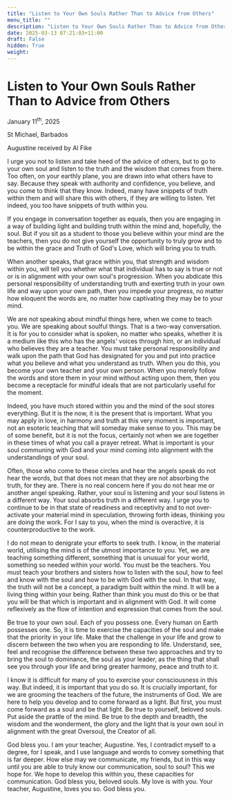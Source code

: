 ```yaml
---
title: "Listen to Your Own Souls Rather Than to Advice from Others"
menu_title: ""
description: "Listen to Your Own Souls Rather Than to Advice from Others"
date: 2025-03-13 07:21:03+11:00
draft: False
hidden: True
weight:
---
```

# Listen to Your Own Souls Rather Than to Advice from Others

January 11<sup>th</sup>, 2025

St Michael, Barbados

Augustine received by Al Fike

I urge you not to listen and take heed of the advice of others, but to go to your own soul and listen to the truth and the wisdom that comes from there. Too often, on your earthly plane, you are drawn into what others have to say. Because they speak with authority and confidence, you believe, and you come to think that they know. Indeed, many have snippets of truth within them and will share this with others, if they are willing to listen. Yet indeed, you too have snippets of truth within you.

If you engage in conversation together as equals, then you are engaging in a way of building light and building truth within the mind and, hopefully, the soul. But if you sit as a student to those you believe within your mind are the teachers, then you do not give yourself the opportunity to truly grow and to be within the grace and Truth of God's Love, which will bring you to truth.

When another speaks, that grace within you, that strength and wisdom within you, will tell you whether what that individual has to say is true or not or is in alignment with your own soul's progression. When you abdicate this personal responsibility of understanding truth and exerting truth in your own life and way upon your own path, then you impede your progress, no matter how eloquent the words are, no matter how captivating they may be to your mind.

We are not speaking about mindful things here, when we come to teach you. We are speaking about soulful things. That is a two-way conversation. It is for you to consider what is spoken, no matter who speaks, whether it is a medium like this who has the angels' voices through him, or an individual who believes they are a teacher. You must take personal responsibility and walk upon the path that God has designated for you and put into practice what you believe and what you understand as truth. When you do this, you become your own teacher and your own person. When you merely follow the words and store them in your mind without acting upon them, then you become a receptacle for mindful ideals that are not particularly useful for the moment.

Indeed, you have much stored within you and the mind of the soul stores everything. But it is the now, it is the present that is important. What you may apply in love, in harmony and truth at this very moment is important, not an esoteric teaching that will someday make sense to you. This may be of some benefit, but it is not the focus, certainly not when we are together in these times of what you call a prayer retreat.  What is important is your soul communing with God and your mind coming into alignment with the understandings of your soul.

Often, those who come to these circles and hear the angels speak do not hear the words, but that does not mean that they are not absorbing the truth, for they are. There is no real concern here if you do not hear me or another angel speaking. Rather, your soul is listening and your soul listens in a different way. Your soul absorbs truth in a different way. I urge you to continue to be in that state of readiness and receptivity and to not over-activate your material mind in speculation, throwing forth ideas, thinking you are doing the work. For I say to you, when the mind is overactive, it is counterproductive to the work.

I do not mean to denigrate your efforts to seek truth. I know, in the material world, utilising the mind is of the utmost importance to you. Yet, we are teaching something different, something that is unusual for your world, something so needed within your world. You must be the teachers. You must teach your brothers and sisters how to listen with the soul, how to feel and know with the soul and how to be with God with the soul. In that way, the truth will not be a concept, a paradigm built within the mind. It will be a living thing within your being. Rather than think you must do this or be that you will be that which is important and in alignment with God. It will come reflexively as the flow of intention and expression that comes from the soul.

Be true to your own soul. Each of you possess one. Every human on Earth possesses one. So, it is time to exercise the capacities of the soul and make that the priority in your life. Make that the challenge in your life and grow to discern between the two when you are responding to life. Understand, see, feel and recognise the difference between these two approaches and try to bring the soul to dominance, the soul as your leader, as the thing that shall see you through your life and bring greater harmony, peace and truth to it.

I know it is difficult for many of you to exercise your consciousness in this way. But indeed, it is important that you do so. It is crucially important, for we are grooming the teachers of the future, the instruments of God. We are here to help you develop and to come forward as a light. But first, you must come forward as a soul and be that light. Be true to yourself, beloved souls. Put aside the prattle of the mind. Be true to the depth and breadth, the wisdom and the wonderment, the glory and the light that is your own soul in alignment with the great Oversoul, the Creator of all.

God bless you. I am your teacher, Augustine. Yes, I contradict myself to a degree, for I speak, and I use language and words to convey something that is far deeper. How else may we communicate, my friends, but in this way until you are able to truly know our communication, soul to soul? This we hope for. We hope to develop this within you, these capacities for communication. God bless you, beloved souls. My love is with you. Your teacher, Augustine, loves you so. God bless you.
